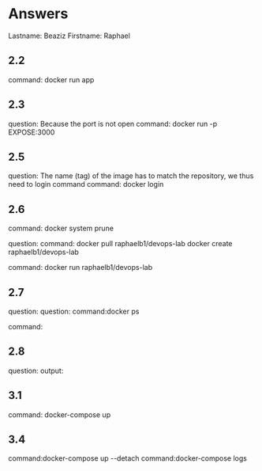 # Answers

Lastname: Beaziz
Firstname: Raphael

## 2.2
command: docker run app

## 2.3
question: Because the port is not open
command: docker run -p EXPOSE:3000

## 2.5
question: The name (tag) of the image has to match the repository, we thus need to login 
command
command: docker login

## 2.6
command: docker system prune

question: 
command: docker pull raphaelb1/devops-lab 
docker create raphaelb1/devops-lab

command: docker run raphaelb1/devops-lab

## 2.7
question:
question:
command:docker ps

command:

## 2.8
question:
output:

## 3.1
command: docker-compose up

## 3.4
command:docker-compose up --detach
command:docker-compose logs
